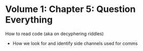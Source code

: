 # Volume 1: Chapter 5: Question Everything

How to read code (aka on decyphering riddles)

- How we look for and identify side channels used for comms
